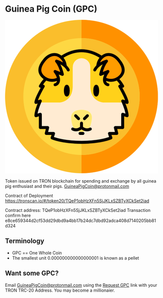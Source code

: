 # Guinea Pig Coin (GPC)
![Guinea Pig Coin](/GuineaPigCoinLogoColor.png "Guinea Pig Coin Logo")


Token issued on TRON blockchain for spending and exchange by all guinea pig enthusiast and their pigs.
GuineaPigCoin@protonmail.com

Contract of Deployment
https://tronscan.io/#/token20/TQeP1obHzXFn5SjJKLxSZBTyXCkSet2iad

Contract address:  TQeP1obHzXFn5SjJKLxSZBTyXCkSet2iad
Transaction confirm here e8ce659344d2cf53dd29dbd9a4bb17b24dc7dbd92adca408d7140205bb81d324

## Terminology
* GPC == One Whole Coin
* The smallest unit 0.000000000000000001 is known as a pellet

## Want some GPC?
Email GuineaPigCoin@protonmail.com using the [Request GPC](mailto:GuineaPigCoin@protonmail.com?subject=[GPC]%20Need%20Some%20Pellets) link with your TRON TRC-20 Address. You may become a millionaier.  
